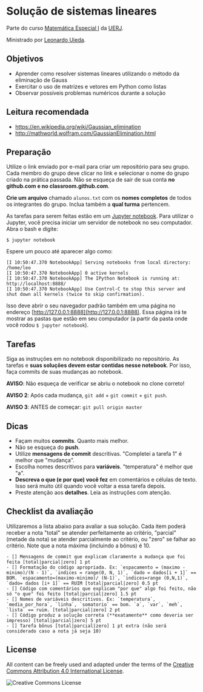 # Solução de sistemas lineares

Parte do curso
[Matemática Especial I](http://www.leouieda.com/matematica-especial/)
da [UERJ](http://www.uerj.br/).

Ministrado por [Leonardo Uieda](http://www.leouieda.com/).

## Objetivos

* Aprender como resolver sistemas lineares utilizando o método da eliminação de
  Gauss
* Exercitar o uso de matrizes e vetores em Python como listas
* Observar possíveis problemas numéricos durante a solução

## Leitura recomendada

* https://en.wikipedia.org/wiki/Gaussian_elimination
* http://mathworld.wolfram.com/GaussianElimination.html

## Preparação

Utilize o link enviado por e-mail para criar um repositório para seu grupo.
Cada membro do grupo deve clicar no link e selecionar o nome do grupo criado na
prática passada.
Não se esqueça de sair de sua conta **no github.com e no
classroom.github.com**.

**Crie um arquivo** chamado `alunos.txt` com os **nomes completos** de todos os
integrantes do grupo. Inclua também a **qual turma** pertencem.

As tarefas para serem feitas estão em um [Jupyter
notebook](http://jupyter.org/).
Para utilizar o Jupyter, você precisa iniciar um servidor de notebook
no seu computador.
Abra o bash e digite:

    $ jupyter notebook

Espere um pouco até aparecer algo como:

    [I 10:50:47.370 NotebookApp] Serving notebooks from local directory: /home/leo
    [I 10:50:47.370 NotebookApp] 0 active kernels
    [I 10:50:47.370 NotebookApp] The IPython Notebook is running at: http://localhost:8888/
    [I 10:50:47.370 NotebookApp] Use Control-C to stop this server and shut down all kernels (twice to skip confirmation).

Isso deve abrir o seu navegador padrão também em uma página no endereço
[http://127.0.0.1:8888](http://127.0.0.1:8888).
Essa página irá te mostrar as pastas que estão em seu computador
(a partir da pasta onde você rodou `$ jupyter notebook`).

## Tarefas

Siga as instruções em no notebook disponibilizado no repositório.
As tarefas e **suas soluções devem estar contidas nesse notebook**.
Por isso, faça commits de suas mudanças ao notebook.

**AVISO**: Não esqueça de verificar se abriu o notebook no clone correto!

**AVISO 2**: Após cada mudança, `git add` + `git commit` + `git push`.

**AVISO 3**: ANTES de começar: `git pull origin master`

## Dicas

* Façam muitos **commits**. Quanto mais melhor.
* Não se esqueça do **push**.
* Utilize **mensagens de commit** descritivas. "Completei a tarefa 1" é melhor que
  "mudança".
* Escolha nomes descritivos para **variáveis**. "temperatura" é melhor que "a".
* **Descreva o que (e por que) você fez** em comentários e células de texto.
  Isso será muito útil quando você voltar a essa tarefa depois.
* Preste atenção aos **detalhes**. Leia as instruções com atenção.

## Checklist da avaliação

Utilizaremos a lista abaixo para avaliar a sua solução. Cada item poderá
receber a nota "total" se atender perfeitamente ao critério, "parcial" (metade
da nota) se atender parcialmente ao critério, ou "zero" se falhar ao critério.
Note que a nota máxima (incluindo a bônus) é 10.

    - [] Mensagens de commit que explicam claramente a mudança que foi feita [total|parcial|zero] 1 pt
    - [] Formatação do código apropriada. Ex: `espacamento = (maximo - minimo)/(N - 1)`, `indices = range(0, N, 1)`, `dado = dados[i + 1]` == BOM. `espacamento=(maximo-minimo)/ (N-1)`, `indices=range (0,N,1)`, `dado= dados [i+ 1]` == RUIM [total|parcial|zero] 0.5 pt
    - [] Código com comentários que explicam "por que" algo foi feito, não só "o que" foi feito [total|parcial|zero] 1.5 pt
    - [] Nomes de variáveis descritivos. Ex: `temperatura`, `media_por_hora`, `linha`, `somatorio` == bom. `a`, `var`, `meh`, `lista` == ruim. [total|parcial|zero] 2 pt
    - [] Código produz a solução correta (**exatamente** como deveria ser impresso) [total|parcial|zero] 5 pt
    - [] Tarefa bônus [total|parcial|zero] 1 pt extra (não será considerado caso a nota já seja 10)

## License

All content can be freely used and adapted under the terms of the
[Creative Commons Attribution 4.0 International License](http://creativecommons.org/licenses/by/4.0/).

![Creative Commons License](https://i.creativecommons.org/l/by/4.0/88x31.png)
